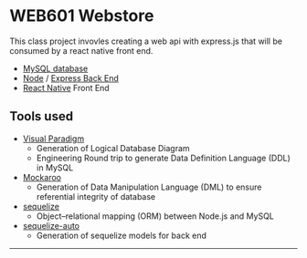 # WEB601 Webstore

This class project invovles creating a web api with express.js that will be consumed by a react native front end. 
 
- [MySQL database](https://www.mysql.com/)
- [Node](https://nodejs.org/en/) / [Express Back End](https://expressjs.com/)
- [React Native](https://reactnative.dev/) Front End

## Tools used

- [Visual Paradigm](https://www.visual-paradigm.com/)
  - Generation of Logical Database Diagram
  - Engineering Round trip to generate Data Definition Language (DDL) in MySQL
- [Mockaroo](https://mockaroo.com/)
  - Generation of Data Manipulation Language (DML) to ensure referential integrity of database
- [sequelize](https://sequelize.org/)
  - Object–relational mapping (ORM) between Node.js and MySQL
- [sequelize-auto](https://github.com/sequelize/sequelize-auto)
  - Generation of sequelize models for back end
---


